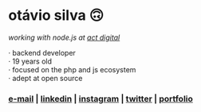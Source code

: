 # otávio silva 🙃

_working with node.js at [act digital](https://actdigital.com/en/)_

 · backend developer <br>
 · 19 years old <br>
 · focused on the php and js ecosystem <br>
 · adept at open source


### [e-mail](mailto:otaviosilva2632@gmail.com) | [linkedin](https://www.linkedin.com/in/otaviosilva02) | [instagram](https://www.instagram.com/otaviothor_) | [twitter](https://twitter.com/otaviothor_) | [portfolio](https://otaviothor.github.io/)
